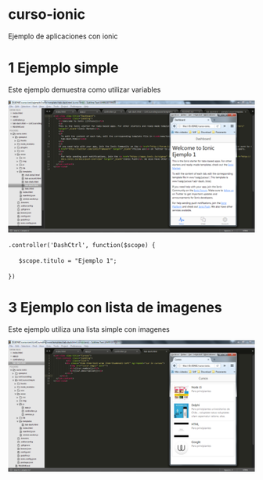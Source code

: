 # curso-ionic
Ejemplo de aplicaciones con ionic

# 1 Ejemplo simple
Este ejemplo demuestra como utilizar variables

![Alt text](https://github.com/IONIC-CHILE/curso-ionic/blob/master/img/1.png?raw=true "Optional Title")

```
.controller('DashCtrl', function($scope) {

   $scope.titulo = "Ejemplo 1";

})
```

# 3 Ejemplo con lista de imagenes
Este ejemplo utiliza una lista simple con imagenes

![Alt text](https://github.com/IONIC-CHILE/curso-ionic/blob/master/img/3.png?raw=true "Optional Title")